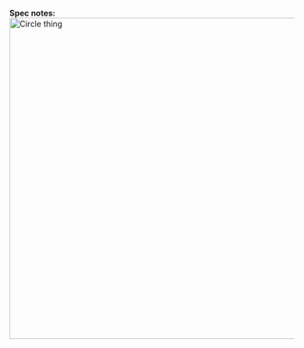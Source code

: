 **Spec notes:**<br>
<img width="567" alt="Circle thing" src="https://user-images.githubusercontent.com/80506189/236712634-1ff176a2-8494-445e-908b-510589d3da28.png">
